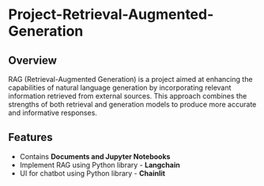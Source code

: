# Project-Retrieval-Augmented-Generation

## Overview

RAG (Retrieval-Augmented Generation) is a project aimed at enhancing the capabilities of natural language generation by incorporating relevant information retrieved from external sources. This approach combines the strengths of both retrieval and generation models to produce more accurate and informative responses.

## Features

- Contains **Documents and Jupyter Notebooks**
- Implement RAG using Python library - **Langchain**
- UI for chatbot using Python library - **Chainlit**

